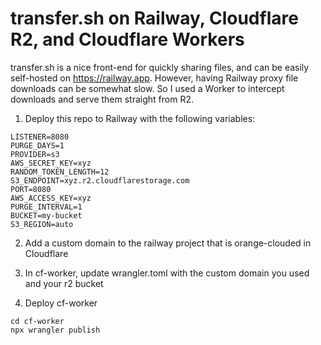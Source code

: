 # transfer.sh on Railway, Cloudflare R2, and Cloudflare Workers

transfer.sh is a nice front-end for quickly sharing files, and can be easily self-hosted on https://railway.app.
However, having Railway proxy file downloads can be somewhat slow. So I used a Worker to intercept downloads and serve them straight from R2.

1. Deploy this repo to Railway with the following variables:

```
LISTENER=8080
PURGE_DAYS=1
PROVIDER=s3
AWS_SECRET_KEY=xyz
RANDOM_TOKEN_LENGTH=12
S3_ENDPOINT=xyz.r2.cloudflarestorage.com
PORT=8080
AWS_ACCESS_KEY=xyz
PURGE_INTERVAL=1
BUCKET=my-bucket
S3_REGION=auto
```

2. Add a custom domain to the railway project that is orange-clouded in Cloudflare

3. In cf-worker, update wrangler.toml with the custom domain you used and your r2 bucket

4. Deploy cf-worker

```shell
cd cf-worker
npx wrangler publish
```

